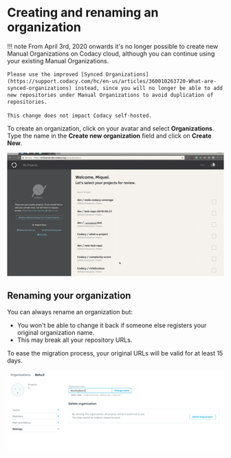 # Creating and renaming an organization

!!! note
    From April 3rd, 2020 onwards it's no longer possible to create new Manual Organizations on Codacy cloud, although you can continue using your existing Manual Organizations.

    Please use the improved [Synced Organizations](https://support.codacy.com/hc/en-us/articles/360010263720-What-are-synced-organizations) instead, since you will no longer be able to add new repositories under Manual Organizations to avoid duplication of repositories.

    This change does not impact Codacy self-hosted.

To create an organization, click on your avatar and select **Organizations**. Type the name in the **Create new organization** field and click on **Create New**.

![](../../images/image-00.gif)

## Renaming your organization

You can always rename an organization but:

-   You won't be able to change it back if someone else registers your original organization name.
-   This may break all your repository URLs.

To ease the migration process, your original URLs will be valid for at least 15 days.

![](../../images/rename-org.png)
